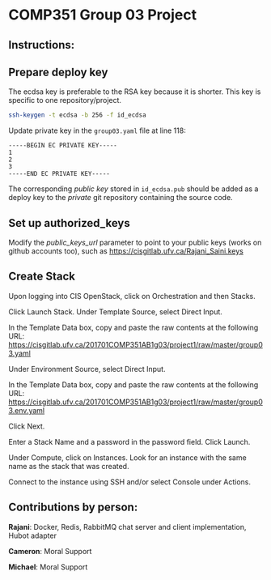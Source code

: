 # COMP351 Group 03 Project

## Instructions:

## Prepare deploy key

The ecdsa key is preferable to the RSA key because it is shorter.
This key is specific to one repository/project.

```bash
ssh-keygen -t ecdsa -b 256 -f id_ecdsa
```

Update private key in the `group03.yaml` file at line 118: 
```
-----BEGIN EC PRIVATE KEY-----
1
2
3
-----END EC PRIVATE KEY-----
```

The corresponding *public key* stored in `id_ecdsa.pub` should be added as a
deploy key to the *private* git repository containing the source code.

## Set up authorized_keys

Modify the *public_keys_url* parameter to point to your public keys (works on
github accounts too), such as https://cisgitlab.ufv.ca/Rajani_Saini.keys

## Create Stack

Upon logging into CIS OpenStack, click on Orchestration and then Stacks.

Click Launch Stack. Under Template Source, select Direct Input.

In the Template Data box, copy and paste the raw contents at the following URL:
https://cisgitlab.ufv.ca/201701COMP351AB1g03/project1/raw/master/group03.yaml

Under Environment Source, select Direct Input.

In the Template Data box, copy and paste the raw contents at the following URL:
https://cisgitlab.ufv.ca/201701COMP351AB1g03/project1/raw/master/group03.env.yaml

Click Next.

Enter a Stack Name and a password in the password field. Click Launch.

Under Compute, click on Instances. Look for an instance with the same name as the
stack that was created.

Connect to the instance using SSH and/or select Console under Actions.

## Contributions by person:

**Rajani**: Docker, Redis, RabbitMQ chat server and client implementation, Hubot adapter

**Cameron**: Moral Support

**Michael**: Moral Support

